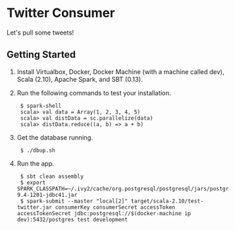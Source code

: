 Twitter Consumer
================

Let's pull some tweets!

Getting Started
---------------

1. Install Virtualbox, Docker, Docker Machine (with a machine called dev), Scala (2.10), Apache Spark, and SBT (0.13).
1. Run the following commands to test your installation.

        $ spark-shell
        scala> val data = Array(1, 2, 3, 4, 5)
        scala> val distData = sc.parallelize(data)
        scala> distData.reduce((a, b) => a + b)

1. Get the database running.

        $ ./dbup.sh

1. Run the app.

        $ sbt clean assembly
        $ export SPARK_CLASSPATH=~/.ivy2/cache/org.postgresql/postgresql/jars/postgresql-9.4-1201-jdbc41.jar
        $ spark-submit --master "local[2]" target/scala-2.10/test-twitter.jar consumerKey consumerSecret accessToken accessTokenSecret jdbc:postgresql://$(docker-machine ip dev):5432/postgres test development
